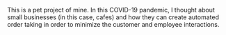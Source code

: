 This is a pet project of mine. In this COVID-19 pandemic, I thought about small businesses (in this case, cafes) and how they can create automated order taking in order to minimize the customer and employee interactions.
